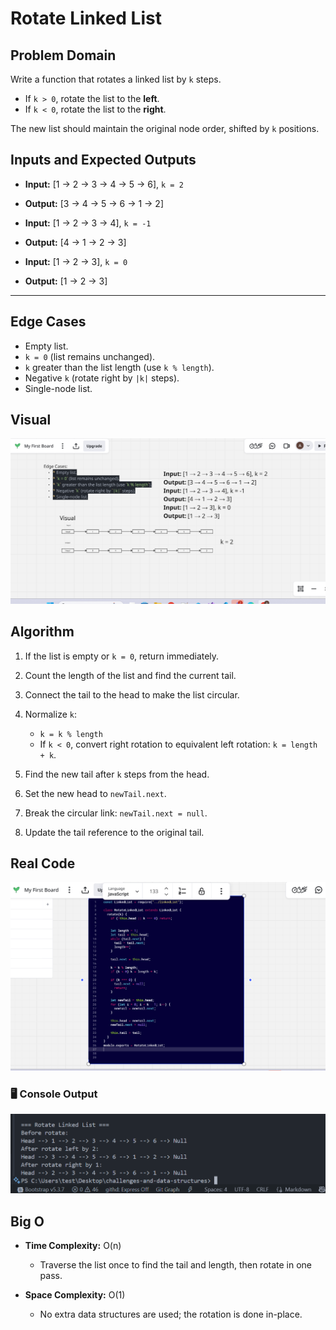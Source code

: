 

# Rotate Linked List

## Problem Domain

Write a function that rotates a linked list by `k` steps.

* If `k > 0`, rotate the list to the **left**.
* If `k < 0`, rotate the list to the **right**.

The new list should maintain the original node order, shifted by `k` positions.

## Inputs and Expected Outputs

* **Input:** \[1 → 2 → 3 → 4 → 5 → 6], `k = 2`

* **Output:** \[3 → 4 → 5 → 6 → 1 → 2]

* **Input:** \[1 → 2 → 3 → 4], `k = -1`

* **Output:** \[4 → 1 → 2 → 3]

* **Input:** \[1 → 2 → 3], `k = 0`

* **Output:** \[1 → 2 → 3]

---

## Edge Cases

* Empty list.
* `k = 0` (list remains unchanged).
* `k` greater than the list length (use `k % length`).
* Negative `k` (rotate right by `|k|` steps).
* Single-node list.


## Visual

![rotateLinkedList-visual](/assets/rotateLinkedList-visual.png)


## Algorithm

1. If the list is empty or `k = 0`, return immediately.
2. Count the length of the list and find the current tail.
3. Connect the tail to the head to make the list circular.
4. Normalize `k`:

   * `k = k % length`
   * If `k < 0`, convert right rotation to equivalent left rotation: `k = length + k`.
5. Find the new tail after `k` steps from the head.
6. Set the new head to `newTail.next`.
7. Break the circular link: `newTail.next = null`.
8. Update the tail reference to the original tail.


## Real Code

![rotateLinkedList-realcode](/assets/rotateLinkedList-realcode.png)



### 🖥️ Console Output
![Rotate Linked List console output ](/assets/consoleoutput-rotate.png)


## Big O

* **Time Complexity:** O(n)

  * Traverse the list once to find the tail and length, then rotate in one pass.

* **Space Complexity:** O(1)

  * No extra data structures are used; the rotation is done in-place.

